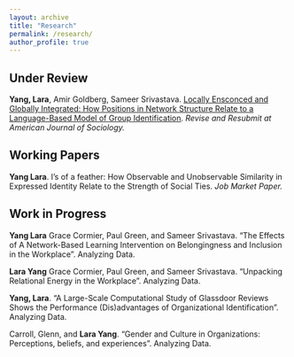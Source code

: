 ```yaml
---
layout: archive
title: "Research"
permalink: /research/
author_profile: true
---
```

## Under Review ##
**Yang, Lara**, Amir Goldberg, Sameer Srivastava. [Locally Ensconced and Globally Integrated: How Positions in Network Structure Relate to a Language-Based Model of Group Identification](https://osf.io/preprints/socarxiv/zrpx7). *Revise and Resubmit at American Journal of Sociology.*


## Working Papers
**Yang Lara**. I’s of a feather: How Observable and Unobservable Similarity in Expressed Identity Relate to the Strength of Social Ties. *Job Market Paper.*

## Work in Progress
**Yang Lara** Grace Cormier, Paul Green, and Sameer Srivastava. “The Effects of A Network-Based Learning Intervention on Belongingness and Inclusion in the Workplace”. Analyzing Data.

**Lara Yang** Grace Cormier, Paul Green, and Sameer Srivastava.  “Unpacking Relational Energy in the Workplace”. Analyzing Data.

**Yang, Lara**. “A Large-Scale Computational Study of Glassdoor Reviews Shows the Performance (Dis)advantages of Organizational Identification”. Analyzing Data.

Carroll, Glenn, and **Lara Yang**. “Gender and Culture in Organizations: Perceptions, beliefs, and experiences”. Analyzing Data.
